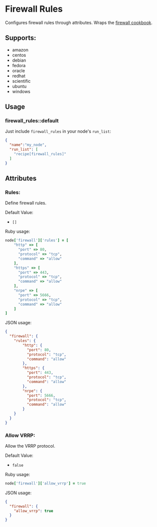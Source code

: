 # Firewall Rules

Configures firewall rules through attributes. Wraps the [firewall cookbook](https://supermarket.chef.io/cookbooks/firewall#berkshelf).

## Supports:

- amazon
- centos
- debian
- fedora
- oracle
- redhat
- scientific
- ubuntu
- windows

## Usage

### firewall_rules::default

Just include `firewall_rules` in your node's `run_list`:

```json
{
  "name":"my_node",
  "run_list": [
    "recipe[firewall_rules]"
  ]
}
```


## Attributes 

### Rules:

Define firewall rules.

Default Value: 

- `[]`

Ruby usage:

```ruby
node['firewall']['rules'] = [
    "http" => [
      "port" => 80,
      "protocol" => "tcp",
      "command" => "allow"
    ],
    "https" => [
      "port" => 443,
      "protocol" => "tcp",
      "command" => "allow"
    ],
    "nrpe" => [
      "port" => 5666,
      "protocol" => "tcp",
      "command" => "allow"
    ]
]
```

JSON usage:

```json
{
  "firewall": {
    "rules": {
        "http": {
          "port": 80,
          "protocol": "tcp",
          "command": "allow"
        },
        "https": {
          "port": 443,
          "protocol": "tcp",
          "command": "allow"
        },
        "nrpe": {
          "port": 5666,
          "protocol": "tcp",
          "command": "allow"
        }
    }
  }
}
```


### Allow VRRP:

Allow the VRRP protocol.

Default Value: 

- `false`

Ruby usage:

```ruby
node['firewall']['allow_vrrp'] = true
```

JSON usage:

```json
{
  "firewall": {
    "allow_vrrp": true
  }
}
```
